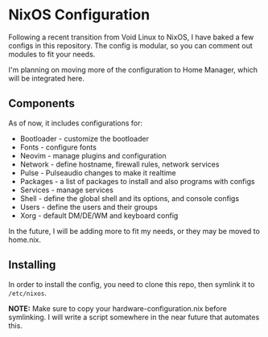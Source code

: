 # NixOS Configuration

Following a recent transition from Void Linux to NixOS, I have baked a few
configs in this repository. The config is modular, so you can comment out
modules to fit your needs.

I'm planning on moving more of the configuration to Home Manager, which will be
integrated here.

## Components

As of now, it includes configurations for:

- Bootloader - customize the bootloader
- Fonts - configure fonts
- Neovim - manage plugins and configuration
- Network - define hostname, firewall rules, network services
- Pulse - Pulseaudio changes to make it realtime
- Packages - a list of packages to install and also programs with configs
- Services - manage services
- Shell - define the global shell and its options, and console configs
- Users - define the users and their groups
- Xorg - default DM/DE/WM and keyboard config

In the future, I will be adding more to fit my needs, or they may be moved to
home.nix.

## Installing

In order to install the config, you need to clone this repo, then symlink it to
`/etc/nixos`.

**NOTE:** Make sure to copy your hardware-configuration.nix before symlinking.
I will write a script somewhere in the near future that automates this.
